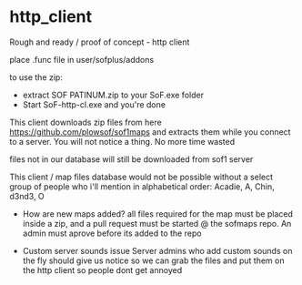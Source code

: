 # http_client

Rough and ready / proof of concept - http client

place .func file in user/sofplus/addons 


to use the zip:

- extract SOF PATINUM.zip to your SoF.exe folder
- Start SoF-http-cl.exe and you're done

This client downloads zip files from here https://github.com/plowsof/sof1maps and extracts them while you connect to a server. You will not notice a thing. No more time wasted

files not in our database will still be downloaded from sof1 server

This client / map files database would not be possible without a select group of people who i'll mention in alphabetical order:
Acadie, A, Chin, d3nd3, O 

- How are new maps added?
all files required for the map must be placed inside a zip, and a pull request must be started @ the sofmaps repo. An admin must aprove before its added to the repo

- Custom server sounds issue
Server admins who add custom sounds on the fly should give us notice so we can grab the files and put them on the http client so people dont get annoyed

